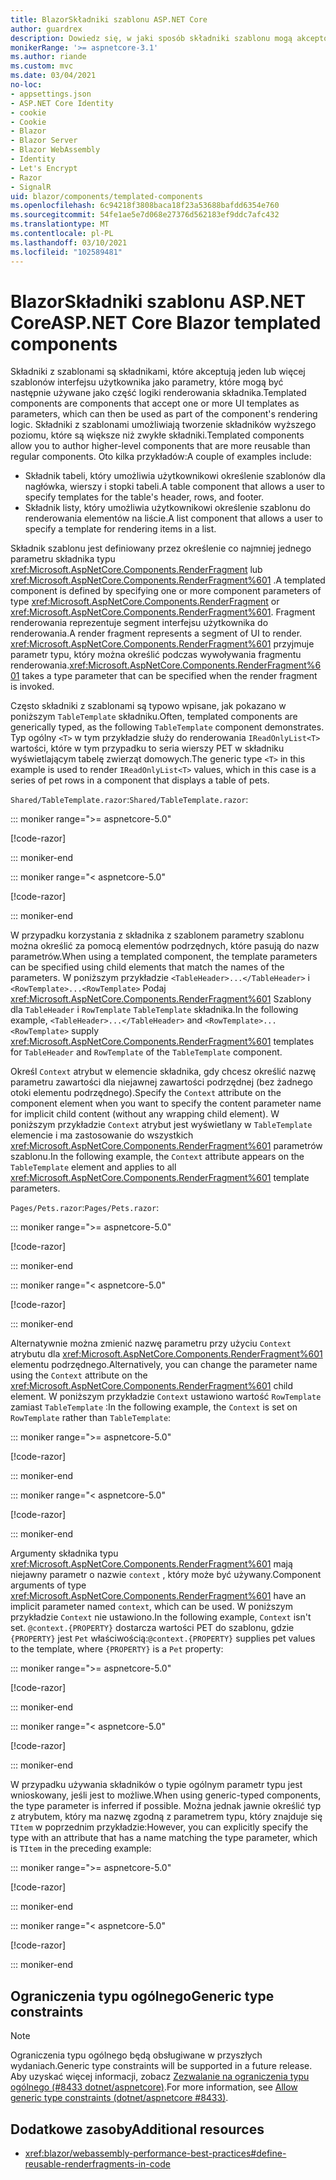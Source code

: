 ```yaml
---
title: BlazorSkładniki szablonu ASP.NET Core
author: guardrex
description: Dowiedz się, w jaki sposób składniki szablonu mogą akceptować jeden lub więcej szablonów interfejsu użytkownika jako parametry, które mogą być następnie używane jako część logiki renderowania składnika.
monikerRange: '>= aspnetcore-3.1'
ms.author: riande
ms.custom: mvc
ms.date: 03/04/2021
no-loc:
- appsettings.json
- ASP.NET Core Identity
- cookie
- Cookie
- Blazor
- Blazor Server
- Blazor WebAssembly
- Identity
- Let's Encrypt
- Razor
- SignalR
uid: blazor/components/templated-components
ms.openlocfilehash: 6c94218f3808baca18f23a53688bafdd6354e760
ms.sourcegitcommit: 54fe1ae5e7d068e27376d562183ef9ddc7afc432
ms.translationtype: MT
ms.contentlocale: pl-PL
ms.lasthandoff: 03/10/2021
ms.locfileid: "102589481"
---
```

# <a name="aspnet-core-blazor-templated-components"></a><span data-ttu-id="dd986-103">BlazorSkładniki szablonu ASP.NET Core</span><span class="sxs-lookup"><span data-stu-id="dd986-103">ASP.NET Core Blazor templated components</span></span>

<span data-ttu-id="dd986-104">Składniki z szablonami są składnikami, które akceptują jeden lub więcej szablonów interfejsu użytkownika jako parametry, które mogą być następnie używane jako część logiki renderowania składnika.</span><span class="sxs-lookup"><span data-stu-id="dd986-104">Templated components are components that accept one or more UI templates as parameters, which can then be used as part of the component's rendering logic.</span></span> <span data-ttu-id="dd986-105">Składniki z szablonami umożliwiają tworzenie składników wyższego poziomu, które są większe niż zwykłe składniki.</span><span class="sxs-lookup"><span data-stu-id="dd986-105">Templated components allow you to author higher-level components that are more reusable than regular components.</span></span> <span data-ttu-id="dd986-106">Oto kilka przykładów:</span><span class="sxs-lookup"><span data-stu-id="dd986-106">A couple of examples include:</span></span>

* <span data-ttu-id="dd986-107">Składnik tabeli, który umożliwia użytkownikowi określenie szablonów dla nagłówka, wierszy i stopki tabeli.</span><span class="sxs-lookup"><span data-stu-id="dd986-107">A table component that allows a user to specify templates for the table's header, rows, and footer.</span></span>
* <span data-ttu-id="dd986-108">Składnik listy, który umożliwia użytkownikowi określenie szablonu do renderowania elementów na liście.</span><span class="sxs-lookup"><span data-stu-id="dd986-108">A list component that allows a user to specify a template for rendering items in a list.</span></span>

<span data-ttu-id="dd986-109">Składnik szablonu jest definiowany przez określenie co najmniej jednego parametru składnika typu <xref:Microsoft.AspNetCore.Components.RenderFragment> lub <xref:Microsoft.AspNetCore.Components.RenderFragment%601> .</span><span class="sxs-lookup"><span data-stu-id="dd986-109">A templated component is defined by specifying one or more component parameters of type <xref:Microsoft.AspNetCore.Components.RenderFragment> or <xref:Microsoft.AspNetCore.Components.RenderFragment%601>.</span></span> <span data-ttu-id="dd986-110">Fragment renderowania reprezentuje segment interfejsu użytkownika do renderowania.</span><span class="sxs-lookup"><span data-stu-id="dd986-110">A render fragment represents a segment of UI to render.</span></span> <span data-ttu-id="dd986-111"><xref:Microsoft.AspNetCore.Components.RenderFragment%601> przyjmuje parametr typu, który można określić podczas wywoływania fragmentu renderowania.</span><span class="sxs-lookup"><span data-stu-id="dd986-111"><xref:Microsoft.AspNetCore.Components.RenderFragment%601> takes a type parameter that can be specified when the render fragment is invoked.</span></span>

<span data-ttu-id="dd986-112">Często składniki z szablonami są typowo wpisane, jak pokazano w poniższym `TableTemplate` składniku.</span><span class="sxs-lookup"><span data-stu-id="dd986-112">Often, templated components are generically typed, as the following `TableTemplate` component demonstrates.</span></span> <span data-ttu-id="dd986-113">Typ ogólny `<T>` w tym przykładzie służy do renderowania `IReadOnlyList<T>` wartości, które w tym przypadku to seria wierszy PET w składniku wyświetlającym tabelę zwierząt domowych.</span><span class="sxs-lookup"><span data-stu-id="dd986-113">The generic type `<T>` in this example is used to render `IReadOnlyList<T>` values, which in this case is a series of pet rows in a component that displays a table of pets.</span></span>

<span data-ttu-id="dd986-114">`Shared/TableTemplate.razor`:</span><span class="sxs-lookup"><span data-stu-id="dd986-114">`Shared/TableTemplate.razor`:</span></span>

::: moniker range=">= aspnetcore-5.0"

[!code-razor[](~/blazor/common/samples/5.x/BlazorSample_WebAssembly/Shared/templated-components/TableTemplate.razor)]

::: moniker-end

::: moniker range="< aspnetcore-5.0"

[!code-razor[](~/blazor/common/samples/3.x/BlazorSample_WebAssembly/Shared/templated-components/TableTemplate.razor)]

::: moniker-end

<span data-ttu-id="dd986-115">W przypadku korzystania z składnika z szablonem parametry szablonu można określić za pomocą elementów podrzędnych, które pasują do nazw parametrów.</span><span class="sxs-lookup"><span data-stu-id="dd986-115">When using a templated component, the template parameters can be specified using child elements that match the names of the parameters.</span></span> <span data-ttu-id="dd986-116">W poniższym przykładzie `<TableHeader>...</TableHeader>` i `<RowTemplate>...<RowTemplate>` Podaj <xref:Microsoft.AspNetCore.Components.RenderFragment%601> Szablony dla `TableHeader` i `RowTemplate` `TableTemplate` składnika.</span><span class="sxs-lookup"><span data-stu-id="dd986-116">In the following example, `<TableHeader>...</TableHeader>` and `<RowTemplate>...<RowTemplate>` supply <xref:Microsoft.AspNetCore.Components.RenderFragment%601> templates for `TableHeader` and `RowTemplate` of the `TableTemplate` component.</span></span>

<span data-ttu-id="dd986-117">Określ `Context` atrybut w elemencie składnika, gdy chcesz określić nazwę parametru zawartości dla niejawnej zawartości podrzędnej (bez żadnego otoki elementu podrzędnego).</span><span class="sxs-lookup"><span data-stu-id="dd986-117">Specify the `Context` attribute on the component element when you want to specify the content parameter name for implicit child content (without any wrapping child element).</span></span> <span data-ttu-id="dd986-118">W poniższym przykładzie `Context` atrybut jest wyświetlany w `TableTemplate` elemencie i ma zastosowanie do wszystkich <xref:Microsoft.AspNetCore.Components.RenderFragment%601> parametrów szablonu.</span><span class="sxs-lookup"><span data-stu-id="dd986-118">In the following example, the `Context` attribute appears on the `TableTemplate` element and applies to all <xref:Microsoft.AspNetCore.Components.RenderFragment%601> template parameters.</span></span>

<span data-ttu-id="dd986-119">`Pages/Pets.razor`:</span><span class="sxs-lookup"><span data-stu-id="dd986-119">`Pages/Pets.razor`:</span></span>

::: moniker range=">= aspnetcore-5.0"

[!code-razor[](~/blazor/common/samples/5.x/BlazorSample_WebAssembly/Pages/templated-components/Pets1.razor)]

::: moniker-end

::: moniker range="< aspnetcore-5.0"

[!code-razor[](~/blazor/common/samples/5.x/BlazorSample_WebAssembly/Pages/templated-components/Pets1.razor)]

::: moniker-end

<span data-ttu-id="dd986-120">Alternatywnie można zmienić nazwę parametru przy użyciu `Context` atrybutu dla <xref:Microsoft.AspNetCore.Components.RenderFragment%601> elementu podrzędnego.</span><span class="sxs-lookup"><span data-stu-id="dd986-120">Alternatively, you can change the parameter name using the `Context` attribute on the <xref:Microsoft.AspNetCore.Components.RenderFragment%601> child element.</span></span> <span data-ttu-id="dd986-121">W poniższym przykładzie `Context` ustawiono wartość `RowTemplate` zamiast `TableTemplate` :</span><span class="sxs-lookup"><span data-stu-id="dd986-121">In the following example, the `Context` is set on `RowTemplate` rather than `TableTemplate`:</span></span>

::: moniker range=">= aspnetcore-5.0"

[!code-razor[](~/blazor/common/samples/5.x/BlazorSample_WebAssembly/Pages/templated-components/Pets2.razor?name=snippet&highlight=6)]

::: moniker-end

::: moniker range="< aspnetcore-5.0"

[!code-razor[](~/blazor/common/samples/5.x/BlazorSample_WebAssembly/Pages/templated-components/Pets2.razor?name=snippet&highlight=6)]

::: moniker-end

<span data-ttu-id="dd986-122">Argumenty składnika typu <xref:Microsoft.AspNetCore.Components.RenderFragment%601> mają niejawny parametr o nazwie `context` , który może być używany.</span><span class="sxs-lookup"><span data-stu-id="dd986-122">Component arguments of type <xref:Microsoft.AspNetCore.Components.RenderFragment%601> have an implicit parameter named `context`, which can be used.</span></span> <span data-ttu-id="dd986-123">W poniższym przykładzie `Context` nie ustawiono.</span><span class="sxs-lookup"><span data-stu-id="dd986-123">In the following example, `Context` isn't set.</span></span> <span data-ttu-id="dd986-124">`@context.{PROPERTY}` dostarcza wartości PET do szablonu, gdzie `{PROPERTY}` jest `Pet` właściwością:</span><span class="sxs-lookup"><span data-stu-id="dd986-124">`@context.{PROPERTY}` supplies pet values to the template, where `{PROPERTY}` is a `Pet` property:</span></span>

::: moniker range=">= aspnetcore-5.0"

[!code-razor[](~/blazor/common/samples/5.x/BlazorSample_WebAssembly/Pages/templated-components/Pets3.razor?name=snippet&highlight=7-8)]

::: moniker-end

::: moniker range="< aspnetcore-5.0"

[!code-razor[](~/blazor/common/samples/5.x/BlazorSample_WebAssembly/Pages/templated-components/Pets3.razor?name=snippet&highlight=7-8)]

::: moniker-end

<span data-ttu-id="dd986-125">W przypadku używania składników o typie ogólnym parametr typu jest wnioskowany, jeśli jest to możliwe.</span><span class="sxs-lookup"><span data-stu-id="dd986-125">When using generic-typed components, the type parameter is inferred if possible.</span></span> <span data-ttu-id="dd986-126">Można jednak jawnie określić typ z atrybutem, który ma nazwę zgodną z parametrem typu, który znajduje się `TItem` w poprzednim przykładzie:</span><span class="sxs-lookup"><span data-stu-id="dd986-126">However, you can explicitly specify the type with an attribute that has a name matching the type parameter, which is `TItem` in the preceding example:</span></span>

::: moniker range=">= aspnetcore-5.0"

[!code-razor[](~/blazor/common/samples/5.x/BlazorSample_WebAssembly/Pages/templated-components/Pets4.razor?name=snippet&highlight=1)]

::: moniker-end

::: moniker range="< aspnetcore-5.0"

[!code-razor[](~/blazor/common/samples/5.x/BlazorSample_WebAssembly/Pages/templated-components/Pets4.razor?name=snippet&highlight=1)]

::: moniker-end

## <a name="generic-type-constraints"></a><span data-ttu-id="dd986-127">Ograniczenia typu ogólnego</span><span class="sxs-lookup"><span data-stu-id="dd986-127">Generic type constraints</span></span>

> [!NOTE]
> <span data-ttu-id="dd986-128">Ograniczenia typu ogólnego będą obsługiwane w przyszłych wydaniach.</span><span class="sxs-lookup"><span data-stu-id="dd986-128">Generic type constraints will be supported in a future release.</span></span> <span data-ttu-id="dd986-129">Aby uzyskać więcej informacji, zobacz [Zezwalanie na ograniczenia typu ogólnego (#8433 dotnet/aspnetcore)](https://github.com/dotnet/aspnetcore/issues/8433).</span><span class="sxs-lookup"><span data-stu-id="dd986-129">For more information, see [Allow generic type constraints (dotnet/aspnetcore #8433)](https://github.com/dotnet/aspnetcore/issues/8433).</span></span>

## <a name="additional-resources"></a><span data-ttu-id="dd986-130">Dodatkowe zasoby</span><span class="sxs-lookup"><span data-stu-id="dd986-130">Additional resources</span></span>

* <xref:blazor/webassembly-performance-best-practices#define-reusable-renderfragments-in-code>
